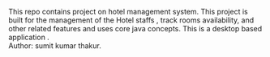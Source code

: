 This repo contains project on hotel management system. This project is built for the management of the Hotel staffs , track rooms availability, and other related features and uses core java  concepts. This is a desktop based application .
<br>
Author: sumit kumar thakur.
